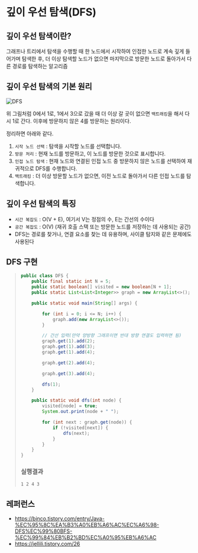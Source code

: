 # 깊이 우선 탐색(DFS)

## 깊이 우선 탐색이란?
그래프나 트리에서 탐색을 수행할 때 한 노드에서 시작하여 인접한 노드로 계속 깊게 들어가며 탐색한 후, 더 이상 탐색할 노드가 없으면 마지막으로 방문한 노드로 돌아가서 다른 경로를 탐색하는 알고리즘

## 깊이 우선 탐색의 기본 원리
![DFS](https://github.com/user-attachments/assets/3a71e6e7-8105-42fb-8506-a8ca5e59fd33)

위 그림처럼 0에서 1로, 1에서 3으로 갔을 때 더 이상 갈 곳이 없으면 `백트래킹`을 해서 다시 1로 간다. 이후에 방문하지 않은 4를 방문하는 원리이다.

정리하면 아래와 같다.
1. `시작 노드 선택` : 탐색을 시작할 노드를 선택합니다.
2. `방문 처리` : 현재 노드를 방문하고, 이 노드를 방문한 것으로 표시합니다.
3. `인접 노드 탐색` : 현재 노드와 연결된 인접 노드 중 방문하지 않은 노드를 선택하여 재귀적으로 DFS를 수행합니다.
4. `백트래킹` : 더 이상 방문할 노드가 없으면, 이전 노드로 돌아가서 다른 인접 노드를 탐색합니다.

## 깊이 우선 탐색의 특징
- `시간 복잡도` : O(V + E), 여기서 V는 정점의 수, E는 간선의 수이다
- `공간 복잡도` : O(V) (재귀 호출 스택 또는 방문한 노드를 저장하는 데 사용되는 공간)
- DFS는 경로를 찾거나, 연결 요소를 찾는 데 유용하며, 사이클 탐지와 같은 문제에도 사용된다

## DFS 구현

> ```java
> public class DFS {
>     public final static int N = 5;
>     public static boolean[] visited = new boolean[N + 1];
>     public static List<List<Integer>> graph = new ArrayList<>();
> 
>     public static void main(String[] args) {
> 
>         for (int i = 0; i <= N; i++) {
>             graph.add(new ArrayList<>());
>         }
> 
>         // 간선 입력(만약 양방향 그래프이면 반대 방향 연결도 입력하면 됨)
>         graph.get(1).add(2);
>         graph.get(1).add(3);
>         graph.get(1).add(4);
> 
>         graph.get(2).add(4);
> 
>         graph.get(3).add(4);
> 
>         dfs(1);
>     }
> 
>     public static void dfs(int node) {
>         visited[node] = true;
>         System.out.print(node + " ");
> 
>         for (int next : graph.get(node)) {
>             if (!visited[next]) {
>                 dfs(next);
>             }
>         }
>     }
> }
> ```
> ### 실행결과
> ```
> 1 2 4 3
> ```

## 레퍼런스
- https://binco.tistory.com/entry/Java-%EC%95%8C%EA%B3%A0%EB%A6%AC%EC%A6%98-DFS%EC%99%80BFS-%EC%99%84%EB%B2%BD%EC%A0%95%EB%A6%AC
- https://jellili.tistory.com/26
